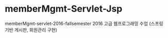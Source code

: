 # memberMgmt-Servlet-Jsp
memberMgmt-servlet-2016-fallsemester
2016 고급 웹프로그래밍 수업 (스프링기반 게시판, 회원관리 구현)
